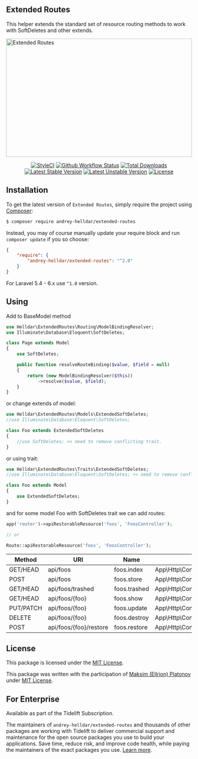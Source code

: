 ## Extended Routes

This helper extends the standard set of resource routing methods to work with SoftDeletes and other extends.

<img src="https://preview.dragon-code.pro/TheDragonCode/extended-routes.svg?brand=laravel" width="100%" height="320" alt="Extended Routes"/>

<p align="center">
    <a href="https://styleci.io/repos/138897572"><img src="https://styleci.io/repos/138897572/shield" alt="StyleCI" /></a>
    <a href="https://github.com/andrey-helldar/extended-routes/actions"><img src="https://img.shields.io/github/workflow/status/andrey-helldar/extended-routes/phpunit?style=flat-square" alt="Github Workflow Status" /></a>
    <a href="https://packagist.org/packages/andrey-helldar/extended-routes"><img src="https://img.shields.io/packagist/dt/andrey-helldar/extended-routes.svg?style=flat-square" alt="Total Downloads" /></a>
    <a href="https://packagist.org/packages/andrey-helldar/extended-routes"><img src="https://img.shields.io/github/v/release/andrey-helldar/extended-routes?label=stable&style=flat-square" alt="Latest Stable Version" /></a>
    <a href="https://packagist.org/packages/andrey-helldar/extended-routes"><img src="https://img.shields.io/badge/unstable-dev--master-orange?style=flat-square" alt="Latest Unstable Version" /></a>
    <a href="LICENSE"><img src="https://img.shields.io/packagist/l/andrey-helldar/extended-routes.svg?style=flat-square" alt="License" /></a>
</p>


## Installation

To get the latest version of `Extended Routes`, simply require the project using [Composer](https://getcomposer.org):

```bash
$ composer require andrey-helldar/extended-routes
```

Instead, you may of course manually update your require block and run `composer update` if you so choose:

```json
{
    "require": {
        "andrey-helldar/extended-routes": "^2.0"
    }
}
```

For Laravel 5.4 - 6.x use `^1.0` version.


## Using

Add to BaseModel method

```php
use Helldar\ExtendedRoutes\Routing\ModelBindingResolver;
use Illuminate\Database\Eloquent\SoftDeletes;

class Page extends Model
{
    use SoftDeletes;

    public function resolveRouteBinding($value, $field = null)
    {
        return (new ModelBindingResolver($this))
            ->resolve($value, $field);
    }
}
```

or change extends of model:

```php
use Helldar\ExtendedRoutes\Models\ExtendedSoftDeletes;
//use Illuminate\Database\Eloquent\SoftDeletes;

class Foo extends ExtendedSoftDeletes
{
    //use SoftDeletes; << need to remove conflicting trait.
}
```

or using trait:

```php
use Helldar\ExtendedRoutes\Traits\ExtendedSoftDeletes;
//use Illuminate\Database\Eloquent\SoftDeletes; << need to remove conflicting trait.

class Foo extends Model
{
    use ExtendedSoftDeletes;
}
```

and for some model Foo with SoftDeletes trait we can add routes:

```php
app('router')->apiRestorableResource('foos', 'FoosController');

// or

Route::apiRestorableResource('foos', 'FoosController');
```

| Method | URI | Name | Action | Middleware |
|---|---|---|---|---|
| GET/HEAD  | api/foos               | foos.index   | App\Http\Controllers\FoosController@index     | api |
| POST      | api/foos               | foos.store   | App\Http\Controllers\FoosController@store     | api |
| GET/HEAD  | api/foos/trashed       | foos.trashed | App\Http\Controllers\FoosController@trashed   | api |
| GET/HEAD  | api/foos/{foo}         | foos.show    | App\Http\Controllers\FoosController@show      | api |
| PUT/PATCH | api/foos/{foo}         | foos.update  | App\Http\Controllers\FoosController@update    | api |
| DELETE    | api/foos/{foo}         | foos.destroy | App\Http\Controllers\FoosController@destroy   | api |
| POST      | api/foos/{foo}/restore | foos.restore | App\Http\Controllers\FoosController@restore   | api |


## License

This package is licensed under the [MIT License](LICENSE).

This package was written with the participation of [Maksim (Ellrion) Platonov](https://github.com/Ellrion/) under [MIT License](LICENSE).


## For Enterprise

Available as part of the Tidelift Subscription.

The maintainers of `andrey-helldar/extended-routes` and thousands of other packages are working with Tidelift to deliver commercial support and maintenance for the open source packages you use to build your applications. Save time, reduce risk, and improve code health, while paying the maintainers of the exact packages you use. [Learn more](https://tidelift.com/subscription/pkg/packagist-andrey-helldar-extended-routes?utm_source=packagist-andrey-helldar-extended-routes&utm_medium=referral&utm_campaign=enterprise&utm_term=repo).

